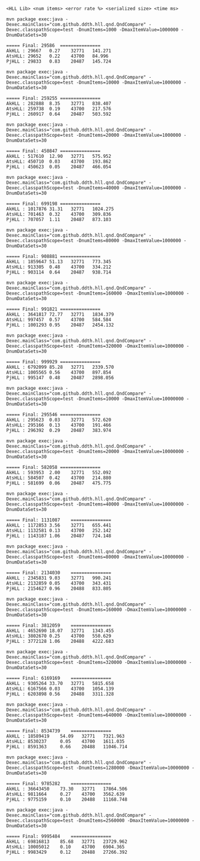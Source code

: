 `<HLL Lib> <num items> <error rate %> <serialized size> <time ms>`

`mvn package exec:java -Dexec.mainClass="com.github.ddth.hll.qnd.QndCompare" -Dexec.classpathScope=test -DnumItems=1000 -DmaxItemValue=1000000 -DnumDataSets=30`
```
===== Final: 29586  ===============
AkHLL : 29667   0.27    32771   141.271
AtsHLL: 29652   0.22    43700   84.996
PjHLL : 29833   0.83    20487   145.724
```

`mvn package exec:java -Dexec.mainClass="com.github.ddth.hll.qnd.QndCompare" -Dexec.classpathScope=test -DnumItems=10000 -DmaxItemValue=1000000 -DnumDataSets=30`
```
===== Final: 259255 ===============
AkHLL : 282888  8.35    32771   838.407
AtsHLL: 259738  0.19    43700   217.576
PjHLL : 260917  0.64    20487   503.592
```

`mvn package exec:java -Dexec.mainClass="com.github.ddth.hll.qnd.QndCompare" -Dexec.classpathScope=test -DnumItems=20000 -DmaxItemValue=1000000 -DnumDataSets=30`
```
===== Final: 450847 ===============
AkHLL : 517610  12.90   32771   575.952
AtsHLL: 450710  0.03    43700   193.862
PjHLL : 450623  0.05    20487   466.054
```

`mvn package exec:java -Dexec.mainClass="com.github.ddth.hll.qnd.QndCompare" -Dexec.classpathScope=test -DnumItems=40000 -DmaxItemValue=1000000 -DnumDataSets=30`
```
===== Final: 699198 ===============
AkHLL : 1017876 31.31   32771   1024.275
AtsHLL: 701463  0.32    43700   309.836
PjHLL : 707057  1.11    20487   873.103
```

`mvn package exec:java -Dexec.mainClass="com.github.ddth.hll.qnd.QndCompare" -Dexec.classpathScope=test -DnumItems=80000 -DmaxItemValue=1000000 -DnumDataSets=30`
```
===== Final: 908881 ===============
AkHLL : 1859647 51.13   32771   773.345
AtsHLL: 913305  0.48    43700   334.212
PjHLL : 903114  0.64    20487   938.714
```

`mvn package exec:java -Dexec.mainClass="com.github.ddth.hll.qnd.QndCompare" -Dexec.classpathScope=test -DnumItems=160000 -DmaxItemValue=1000000 -DnumDataSets=30`
```
===== Final: 991821 ===============
AkHLL : 3641817 72.77   32771   1834.379
AtsHLL: 997457  0.57    43700   584.584
PjHLL : 1001293 0.95    20487   2454.132
```

`mvn package exec:java -Dexec.mainClass="com.github.ddth.hll.qnd.QndCompare" -Dexec.classpathScope=test -DnumItems=320000 -DmaxItemValue=1000000 -DnumDataSets=30`
```
===== Final: 999929 ===============
AkHLL : 6792099 85.28   32771   2339.570
AtsHLL: 1005565 0.56    43700   897.854
PjHLL : 995147  0.48    20487   2898.056
```

`mvn package exec:java -Dexec.mainClass="com.github.ddth.hll.qnd.QndCompare" -Dexec.classpathScope=test -DnumItems=10000 -DmaxItemValue=10000000 -DnumDataSets=30`
```
===== Final: 295546 ===============
AkHLL : 295623  0.03    32771   572.620
AtsHLL: 295166  0.13    43700   191.466
PjHLL : 296392  0.29    20487   383.974
```

`mvn package exec:java -Dexec.mainClass="com.github.ddth.hll.qnd.QndCompare" -Dexec.classpathScope=test -DnumItems=20000 -DmaxItemValue=10000000 -DnumDataSets=30`
```
===== Final: 582058 ===============
AkHLL : 593953  2.00    32771   552.092
AtsHLL: 584507  0.42    43700   214.880
PjHLL : 581699  0.06    20487   475.775
```

`mvn package exec:java -Dexec.mainClass="com.github.ddth.hll.qnd.QndCompare" -Dexec.classpathScope=test -DnumItems=40000 -DmaxItemValue=10000000 -DnumDataSets=30`
```
===== Final: 1131087    ===============
AkHLL : 1172853 3.56    32771   655.441
AtsHLL: 1132581 0.13    43700   252.142
PjHLL : 1143187 1.06    20487   724.148
```

`mvn package exec:java -Dexec.mainClass="com.github.ddth.hll.qnd.QndCompare" -Dexec.classpathScope=test -DnumItems=80000 -DmaxItemValue=10000000 -DnumDataSets=30`
```
===== Final: 2134030    ===============
AkHLL : 2345831 9.03    32771   990.241
AtsHLL: 2132859 0.05    43700   343.431
PjHLL : 2154627 0.96    20488   833.805
```

`mvn package exec:java -Dexec.mainClass="com.github.ddth.hll.qnd.QndCompare" -Dexec.classpathScope=test -DnumItems=160000 -DmaxItemValue=10000000 -DnumDataSets=30`
```
===== Final: 3812059    ===============
AkHLL : 4652690 18.07   32771   1343.455
AtsHLL: 3802670 0.25    43700   550.629
PjHLL : 3772128 1.06    20488   4222.683
```

`mvn package exec:java -Dexec.mainClass="com.github.ddth.hll.qnd.QndCompare" -Dexec.classpathScope=test -DnumItems=320000 -DmaxItemValue=10000000 -DnumDataSets=30`
```
===== Final: 6169169    ===============
AkHLL : 9305264 33.70   32771   5815.658
AtsHLL: 6167566 0.03    43700   1054.139
PjHLL : 6203898 0.56    20488   3311.328
```

`mvn package exec:java -Dexec.mainClass="com.github.ddth.hll.qnd.QndCompare" -Dexec.classpathScope=test -DnumItems=640000 -DmaxItemValue=10000000 -DnumDataSets=30`
```
===== Final: 8534739    ===============
AkHLL : 18589419    54.09   32771   7321.963
AtsHLL: 8530237     0.05    43700   1611.035
PjHLL : 8591363     0.66    20488   11046.714
```

`mvn package exec:java -Dexec.mainClass="com.github.ddth.hll.qnd.QndCompare" -Dexec.classpathScope=test -DnumItems=1280000 -DmaxItemValue=10000000 -DnumDataSets=30`
```
===== Final: 9785282    ===============
AkHLL : 36643450    73.30   32771   17864.506
AtsHLL: 9811664     0.27    43700   3562.639
PjHLL : 9775159     0.10    20488   11168.748
```

`mvn package exec:java -Dexec.mainClass="com.github.ddth.hll.qnd.QndCompare" -Dexec.classpathScope=test -DnumItems=2560000 -DmaxItemValue=10000000 -DnumDataSets=30`
```
===== Final: 9995484    ===============
AkHLL : 69816813    85.68   32771   23729.962
AtsHLL: 10005012    0.10    43700   6904.365
PjHLL : 9983429     0.12    20488   27266.392
```
